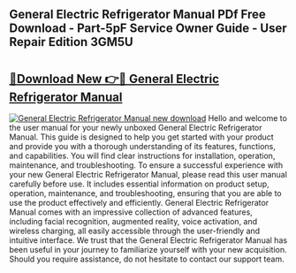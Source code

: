 ## General Electric Refrigerator Manual PDf Free Download - Part-5pF Service Owner Guide - User Repair Edition 3GM5U

# <h2><a href="http://bc30906.oget.top/?id=General+Electric+Refrigerator+Manual">🔗Download New 👉🔴 General Electric Refrigerator Manual</a></h2>

[![General Electric Refrigerator Manual new download](https://i.imgur.com/5g1atiW.png)](http://bc30906.oget.top/?id=General+Electric+Refrigerator+Manual)
Hello and welcome to the user manual for your newly unboxed General Electric Refrigerator Manual. This guide is designed to help you get started with your product and provide you with a thorough understanding of its features, functions, and capabilities. You will find clear instructions for installation, operation, maintenance, and troubleshooting. To ensure a successful experience with your new General Electric Refrigerator Manual, please read this user manual carefully before use. It includes essential information on product setup, operation, maintenance, and troubleshooting, ensuring that you are able to use the product effectively and efficiently. General Electric Refrigerator Manual comes with an impressive collection of advanced features, including facial recognition, augmented reality, voice activation, and wireless charging, all easily accessible through the user-friendly and intuitive interface. We trust that the General Electric Refrigerator Manual has been useful in your journey to familiarize yourself with your new acquisition. Should you require assistance, do not hesitate to contact our support team.
